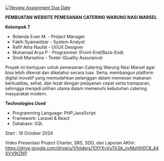 [![Review Assignment Due Date](https://classroom.github.com/assets/deadline-readme-button-22041afd0340ce965d47ae6ef1cefeee28c7c493a6346c4f15d667ab976d596c.svg)](https://classroom.github.com/a/Wq523uwp)

**PEMBUATAN WEBSITE PEMESANAN CATERING WARUNG NASI MARSEL**

**Kelompok 7**<br>
- Rolanda Evan M. - Project Manager  
- Fakih Syamaidzar - System Analyst  
- Rafif Atha Naufal - UI/UX Designer  
- Muhamad Arya P - Programmer (Front-End/Back-End)  
- Sindi Marselina - Tester (Quality Assurance)  


Proyek ini bertujuan untuk pemesanan Catering Warung Nasi Marsel agar bisa lebih dikenal dan diketahui secara luas. Serta, membangun platform digital inovatif yang memudahkan pelanggan dalam memesan makanan berkualitas, sehat, dan lezat dengan pelayanan cepat serta transparan, sehingga menjadi pilihan utama dalam memenuhi kebutuhan catering masyarakat modern.

**Technologies Used**<br>
- Programming Language: PHP,JavaScript<br>
- Framework: Laravel & React<br>
- Database: SQL 

Start : 18 October 2024<br>

Video Presentasi Project Charter, SRS, SDD, dan Laporan AKhir: https://drive.google.com/drive/u/1/folders/1OIYXvVuTk3A_nvMzHH0C8_44XVV9tZNP
